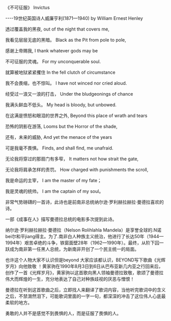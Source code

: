 
《不可征服》                                               Invictus 

  ----19世纪英国诗人威廉亨利(1871—1940)              by William Ernest Henley

透过覆盖我的黑夜,                  out of the night that covers me,

我看见层层无底的黑暗。           Black as the Pit from pole to pole,

感谢上帝赐我,                      I thank whatever gods may be

不可征服的灵魂。                For my unconquerable soul.

就算被地狱紧紧攫住              In the fell clutch of circumstance

我不会畏缩，也不惊叫。           I have not winced nor cried aloud.

经受过一浪又一浪的打击，         Under the bludgeonings of chance

我满头鲜血不低头。              My head is bloody, but unbowed.

在这满是愤怒和眼泪的世界之外,     Beyond this place of wrath and tears

恐怖的阴影在游荡,                 Looms but the Horror of the shade,

还有，未来的威胁,                 And yet the menace of the years

可是我毫不畏惧。               Finds, and shall find, me unafraid.

无论我将穿过的那扇门有多窄，  It matters not how strait the gate,

无论我将肩承怎样的责罚。         How charged with punishments the scroll,

我是命运的主宰，                        I am the master of my fate；

我是灵魂的统帅。                        I am the captain of my soul。
 
 
 
非常气势磅礴的一首诗，此诗也是前南非总统纳尔逊·罗利赫拉赫拉·曼德拉喜欢的诗。
  
一部《成事在人》描写曼德拉总统的电影多次提到此诗。

纳尔逊·罗利赫拉赫拉·曼德拉（Nelson Rolihlahla Mandela）是享誉全球的.N诺bei尔和平jiang得主。为了.南非白人种族主义统治，他进行了长达50年（1944—1994年）艰苦卓绝的斗争，铁窗面壁28年（1962—1990年）。最终，从阶下囚一跃成为南非第一任黑人总统，为新南非开创了一个民主统一的局面。

也许这个人物大家不认识但是beyond 大家应该都认识，BEYOND写下歌曲《光辉岁月》向他致敬 ！黄家驹在1990年8月3日到6日从巴布亚新几内亚之行回来后，创作了一首《光辉岁月》，黄家驹以这首歌向黑人领袖曼德拉致敬，歌颂了曼德拉伟大而辉煌的一生，充分地表达了自己对种族歧视的厌恶与憎恨！

曼德拉在听到这首歌曲之后，立即找人来翻译了歌词内容，当他听完歌词中的含义之后，不禁潸然泪下，可能歌词里面的一字一句，都深深的冲击了这位伟人心底最柔软的地方。

勇敢的人并不是感觉不到畏惧的人，而是征服了畏惧的人。
